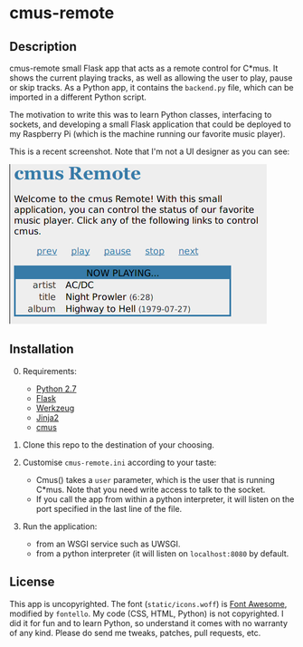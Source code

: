 cmus-remote
===========

Description
-----------

cmus-remote small Flask app that acts as a remote control for C*mus. It
shows the current playing tracks, as well as allowing the user to play,
pause or skip tracks. As a Python app, it contains the `backend.py`
file, which can be imported in a different Python script.

The motivation to write this was to learn Python classes, interfacing to
sockets, and developing a small Flask application that could be deployed
to my Raspberry Pi (which is the machine running our favorite music
player).

This is a recent screenshot. Note that I'm not a UI designer as you can
see:

![a cmus-remote screenshot](screenshot.png)

Installation
------------

0. Requirements:
    - [Python 2.7](http://python.org)
    - [Flask](http://flask.pocoo.org)
    - [Werkzeug](http://werkzeug.pocoo.org)
    - [Jinja2](http://jinja.pocoo.org/)
    - [cmus](http://cmus.sf.net)

1. Clone this repo to the destination of your choosing.

2. Customise `cmus-remote.ini` according to your taste:
    - Cmus() takes a `user` parameter, which is the user that is running
    C*mus. Note that you need write access to talk to the socket.
    - If you call the app from within a python interpreter, it will
    listen on the port specified in the last line of the file.

3. Run the application:
    - from an WSGI service such as UWSGI.
    - from a python interpreter (it will listen on `localhost:8080` by default.

License
-------

This app is uncopyrighted. The font (`static/icons.woff`) is [Font Awesome](http://fontawesome.io/), modified by `fontello`. My code (CSS, HTML, Python) is not copyrighted. I did it for fun and to learn Python, so understand it comes with no warranty of any kind. Please do send me tweaks, patches, pull requests, etc.
